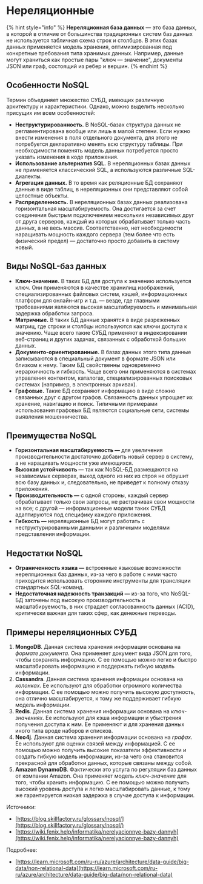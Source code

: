 # Нереляционные

{% hint style="info" %}
**Нереляционная база данных** — это база данных, в которой в отличие от большинства традиционных систем баз данных не используется табличная схема строк и столбцов. В этих базах данных применяется модель хранения, оптимизированная под конкретные требования типа хранимых данных. Например, данные могут храниться как простые пары "ключ — значение", документы JSON или граф, состоящий из ребер и вершин.
{% endhint %}

## Особенности NoSQL <a href="#osobennosti-nosql" id="osobennosti-nosql"></a>

Термин объединяет множество СУБД, имеющих различную архитектуру и характеристики. Однако, можно выделить несколько присущих им всем особенностей:

* **Неструктурированность.** В NoSQL-базах структура данных не регламентирована вообще или лишь в малой степени. Если нужно внести изменения в поля отдельного документа, для этого не потребуется декларативно менять всю структуру таблицы. При необходимости поменять модель данных потребуется просто указать изменения в коде приложения.
* **Использование альтернатив SQL.** В нереляционных базах данных не применяется классический SQL, а используются различные SQL-диалекты.
* **Агрегация данных.** В то время как реляционные БД сохраняют данные в виде таблиц, в нереляционных они представляют собой целостные объекты.&#x20;
* **Распределенность.** В нереляционных базах данных реализована горизонтальная масштабируемость. Она достигается за счет соединения быстрым подключением нескольких независимых друг от друга серверов, каждый из которых обрабатывает только часть данных, а не весь массив. Соответственно, нет необходимости наращивать мощность каждого сервера (тем более что есть физический предел) — достаточно просто добавить в систему новый.

## Виды NoSQL-баз данных <a href="#vidy-nosqlbaz-dannykh" id="vidy-nosqlbaz-dannykh"></a>

* **Ключ-значение.** В таких БД для доступа к значению используется ключ. Они применяются в качестве хранилищ изображений, специализированных файловых систем, кэшей, информационных платформ для онлайн-игр и т.д. — везде, где главными требованиями являются высокая масштабируемость и минимальная задержка обработки запроса.
* **Матричные.** В таких БД данные хранятся в виде разреженных матриц, где строки и столбцы используются как ключи доступа к значению. Чаще всего такие СУБД применяют в индексировании веб-страниц и других задачах, связанных с обработкой больших данных.
* **Документо-ориентированные.** В базах данных этого типа данные записываются в специальный документ в формате JSON или близком к нему. Таким БД свойственны одновременно иерархичность и гибкость. Чаще всего они применяются в системах управления контентом, каталогах, специализированных поисковых системах (например, в электронных архивах).
* **Графовые.** Такие БД сохраняют информацию в виде сложно связанных друг с другом графов. Связанность данных упрощает их хранение, навигацию и поиск. Типичными примерами использования графовых БД являются социальные сети, системы выявления мошенничества.

## Преимущества NoSQL <a href="#preimushestva-nosql" id="preimushestva-nosql"></a>

* **Горизонтальная масштабируемость —** для увеличения производительности достаточно добавить новый сервер в систему, а не наращивать мощности уже имеющихся.
* **Высокая устойчивость —** так как NoSQL-БД размещаются на независимых серверах, выход одного из них из строя не обрушит всю базу данных и, следовательно, не приведет к полному отказу приложения.
* **Производительность —** с одной стороны, каждый сервер обрабатывает только свои запросы, не растрачивая свои мощности на все; с другой — информационные модели таких СУБД адаптируются под специфику каждого приложения.
* **Гибкость —** нереляционные БД могут работать с неструктурированными данными и различными моделями представления информации.

## Недостатки NoSQL <a href="#nedostatki-nosql" id="nedostatki-nosql"></a>

* **Ограниченность языка —** встроенные языковые возможности нереляционных баз данных, из-за чего в работе с ними часто приходится использовать сторонние инструменты для трансляции стандартных SQL-команд.
* **Недостаточная надежность транзакций —** из-за того, что NoSQL-БД заточены под высокую производительность и масштабируемость, в них страдает согласованность данных (ACID), критически важная для таких сфер, как денежные переводы.

## Примеры нереляционных СУБД

1. **MongoDB**. Данная система хранения информации основана на _формате документа_. Она применяет документ вида JSON для того, чтобы сохранять информацию. С ее помощью можно легко и быстро масштабировать информацию и поддержать гибкую модель информации.&#x20;
2. **Cassandra**. Данная система хранения информации основана на _колонках_. Ее используют для обработки огромного количества информации. С ее помощью можно получить высокую доступность, она отлично масштабируется, к тому же поддерживает гибкую модель информации.&#x20;
3. **Redis**. Данная система хранения информации основана на _ключ-значениях_. Ее используют для кэша информации и убыстрения получения доступа к ним. Ее применяют и для хранения данных иного типа вроде наборов и списков. &#x20;
4. **Neo4j**. Данная система хранения информации основана на _графах_. Ее используют для оценки связей между информацией. С ее помощью можно получить высокие показатели эффективности и создать гибкую модель информации, из-за чего она становится прекрасной для обработки данных, которые связаны между собой.&#x20;
5. **Amazon DynamoDB**. Фактически это услуга по регуляции баз данных от компании Amazon. Она применяет модель _ключ-значение_ для того, чтобы хранить информацию. С ее помощью можно получить высокий уровень доступа и легко масштабировать данные, к тому же гарантируется низкая задержка в случае доступа к информации.&#x20;







Источники:&#x20;

* [https://blog.skillfactory.ru/glossary/nosql/](https://blog.skillfactory.ru/glossary/nosql/)
* [https://wiki.fenix.help/informatika/nerelyacionnye-bazy-dannyh](https://wiki.fenix.help/informatika/nerelyacionnye-bazy-dannyh)

Подробнее:&#x20;

* [https://learn.microsoft.com/ru-ru/azure/architecture/data-guide/big-data/non-relational-data](https://learn.microsoft.com/ru-ru/azure/architecture/data-guide/big-data/non-relational-data)
